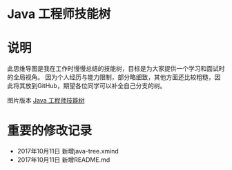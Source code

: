 Java 工程师技能树
===============

# 说明

此思维导图是我在工作时慢慢总结的技能树，目标是为大家提供一个学习和面试时的全局视角。
因为个人经历与能力限制，部分略细致，其他方面还比较粗糙，因此将其放到GitHub，期望各位同学可以补全自己分支的树。

图片版本 [Java 工程师技能树](http://yandongquan.github.io/java-tree.jpg "Java 工程师技能树")

# 重要的修改记录

- 2017年10月11日 新增java-tree.xmind
- 2017年10月11日 新增README.md

